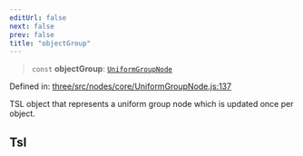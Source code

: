 ```yaml
---
editUrl: false
next: false
prev: false
title: "objectGroup"
---
```


> `const` **objectGroup**: [`UniformGroupNode`](/reference/threewebgpu/classes/uniformgroupnode/)

Defined in: [three/src/nodes/core/UniformGroupNode.js:137](https://github.com/DefinitelyMaybe/three-i18n/blob/fa57b79433d1c349ffb23a78727299c8d4190136/three/src/nodes/core/UniformGroupNode.js#L137)

TSL object that represents a uniform group node which is updated once per object.

## Tsl
